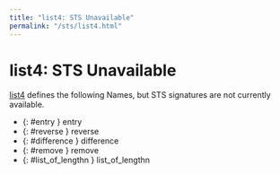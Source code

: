 ```yaml
---
title: "list4: STS Unavailable"
permalink: "/sts/list4.html"
---
```


# list4: STS Unavailable


[list4](/cd/list4)
defines the following Names, but STS signatures are not currently available.


 *  {: #entry } entry
 *  {: #reverse } reverse
 *  {: #difference } difference
 *  {: #remove } remove
 *  {: #list_of_lengthn } list_of_lengthn